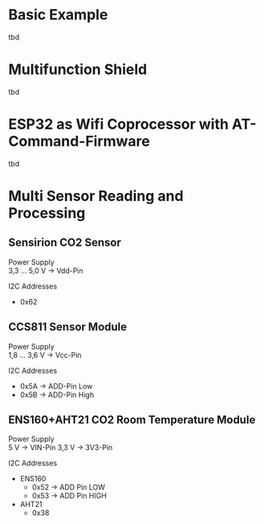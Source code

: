 # Basic Example
tbd

# Multifunction Shield
tbd

# ESP32 as Wifi Coprocessor with AT-Command-Firmware
tbd

# Multi Sensor Reading and Processing 

## Sensirion CO2 Sensor
Power Supply  
3,3 ... 5,0 V -> Vdd-Pin

I2C Addresses
- 0x62

## CCS811 Sensor Module
Power Supply  
1,8 ... 3,6 V -> Vcc-Pin

I2C Addresses
- 0x5A -> ADD-Pin Low
- 0x5B -> ADD-Pin High

## ENS160+AHT21 CO2 Room Temperature Module
Power Supply  
5 V -> VIN-Pin
3,3 V -> 3V3-Pin

I2C Addresses  
- ENS160
  - 0x52 -> ADD Pin LOW
  - 0x53 -> ADD Pin HIGH 
- AHT21
  - 0x38 